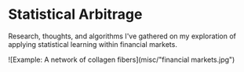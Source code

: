 # Statistical Arbitrage
Research, thoughts, and algorithms I've gathered on my exploration of applying statistical learning within financial markets.

![Example: A network of collagen fibers](misc/"financial markets.jpg")
